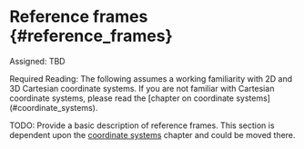 # Reference frames {#reference_frames}

Assigned: TBD

<div class="check" markdown="1">
Required Reading: The following assumes a working familiarity with 2D and 3D Cartesian coordinate systems. If you are not familiar with Cartesian coordinate systems, please read the [chapter on coordinate systems](#coordinate_systems).
</div>

TODO: Provide a basic description of reference frames. This section is dependent upon the [coordinate systems](#coordinate_systems) chapter and could be moved there.
